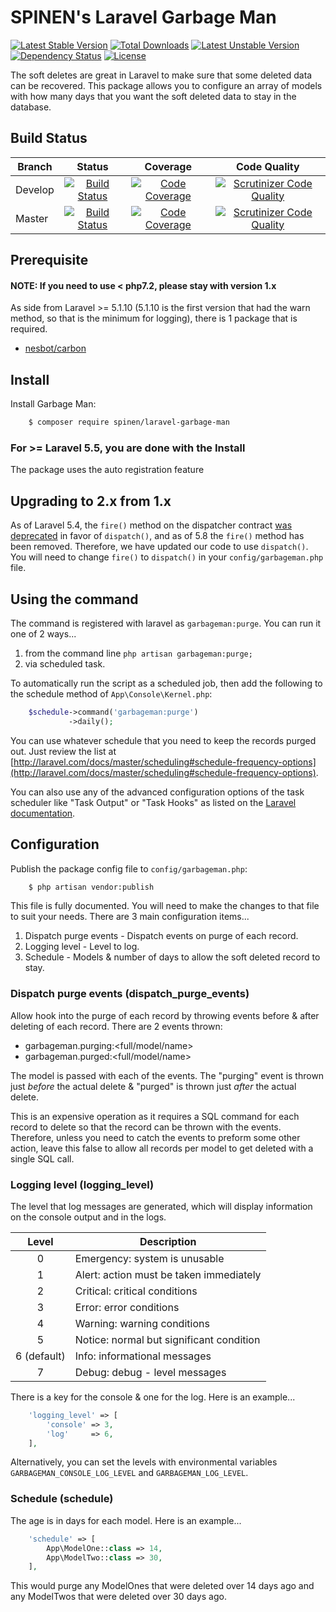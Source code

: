 # SPINEN's Laravel Garbage Man

[![Latest Stable Version](https://poser.pugx.org/spinen/laravel-garbage-man/v/stable)](https://packagist.org/packages/spinen/laravel-garbage-man)
[![Total Downloads](https://poser.pugx.org/spinen/laravel-garbage-man/downloads)](https://packagist.org/packages/spinen/laravel-garbage-man)
[![Latest Unstable Version](https://poser.pugx.org/spinen/laravel-garbage-man/v/unstable)](https://packagist.org/packages/spinen/laravel-garbage-man)
[![Dependency Status](https://www.versioneye.com/php/spinen:laravel-garbage-man/0.1.1/badge.svg)](https://www.versioneye.com/php/spinen:laravel-garbage-man/0.1.1)
[![License](https://poser.pugx.org/spinen/laravel-garbage-man/license)](https://packagist.org/packages/spinen/laravel-garbage-man)

The soft deletes are great in Laravel to make sure that some deleted data can be recovered. This package allows you to configure an array of models with how many days that you want the soft deleted data to stay in the database.

## Build Status

| Branch | Status | Coverage | Code Quality |
| ------ | :----: | :------: | :----------: |
| Develop | [![Build Status](https://travis-ci.org/spinen/laravel-garbage-man.svg?branch=develop)](https://travis-ci.org/spinen/laravel-garbage-man) | [![Code Coverage](https://scrutinizer-ci.com/g/spinen/laravel-garbage-man/badges/coverage.png?b=develop)](https://scrutinizer-ci.com/g/spinen/laravel-garbage-man/?branch=develop) | [![Scrutinizer Code Quality](https://scrutinizer-ci.com/g/spinen/laravel-garbage-man/badges/quality-score.png?b=develop)](https://scrutinizer-ci.com/g/spinen/laravel-garbage-man/?branch=develop) |
| Master | [![Build Status](https://travis-ci.org/spinen/laravel-garbage-man.svg?branch=master)](https://travis-ci.org/spinen/laravel-garbage-man) | [![Code Coverage](https://scrutinizer-ci.com/g/spinen/laravel-garbage-man/badges/coverage.png?b=develop)](https://scrutinizer-ci.com/g/spinen/laravel-garbage-man/?branch=develop) | [![Scrutinizer Code Quality](https://scrutinizer-ci.com/g/spinen/laravel-garbage-man/badges/quality-score.png?b=master)](https://scrutinizer-ci.com/g/spinen/laravel-garbage-man/?branch=master) |

## Prerequisite

#### NOTE: If you need to use < php7.2, please stay with version 1.x

As side from Laravel >= 5.1.10 (5.1.10 is the first version that had the warn method, so that is the minimum for logging), there is 1 package that is required.

* [nesbot/carbon](https://github.com/briannesbitt/Carbon)

## Install

Install Garbage Man:

```bash
    $ composer require spinen/laravel-garbage-man
```

### For >= Laravel 5.5, you are done with the Install

The package uses the auto registration feature

## Upgrading to 2.x from 1.x

As of Laravel 5.4, the `fire()` method on the dispatcher contract [was deprecated](https://laravel.com/docs/5.4/upgrade) in favor of `dispatch()`, and as of 5.8 the `fire()` method has been removed. Therefore, we have updated our code to use `dispatch()`.  You will need to change `fire()` to `dispatch()` in your `config/garbageman.php` file.

## Using the command

The command is registered with laravel as ```garbageman:purge```.  You can run it one of 2 ways...

1. from the command line ```php artisan garbageman:purge;```
2. via scheduled task.

To automatically run the script as a scheduled job, then add the following to the schedule method of 
`App\Console\Kernel.php`:

```php
    $schedule->command('garbageman:purge')
             ->daily();
```

You can use whatever schedule that you need to keep the records purged out. Just review the list at 
[http://laravel.com/docs/master/scheduling#schedule-frequency-options](http://laravel.com/docs/master/scheduling#schedule-frequency-options).

You can also use any of the advanced configuration options of the task scheduler like "Task Output" or "Task Hooks" as 
listed on the [Laravel documentation](http://laravel.com/docs/master/scheduling).

## Configuration

Publish the package config file to `config/garbageman.php`:

```bash
    $ php artisan vendor:publish
```

This file is fully documented.  You will need to make the changes to that file to suit your needs. There are 3 main configuration items...

1. Dispatch purge events - Dispatch events on purge of each record.
2. Logging level - Level to log.
3. Schedule - Models & number of days to allow the soft deleted record to stay.

### Dispatch purge events (dispatch\_purge\_events)

Allow hook into the purge of each record by throwing events before & after deleting of each record. There are 2 events thrown:

* garbageman.purging:\<full/model/name\>
* garbageman.purged:\<full/model/name\>

The model is passed with each of the events. The "purging" event is thrown just *before* the actual delete & "purged" is thrown just *after* the actual delete.

This is an expensive operation as it requires a SQL command for each record to delete so that the record can be thrown with the events. Therefore, unless you need to catch the events to preform some other action, leave this false to allow all records per model to get deleted with a single SQL call.

### Logging level (logging_level)

The level that log messages are generated, which will display information on the console output and in the logs.
 
| Level | Description |
| :---: | ----------- |
| 0 | Emergency: system is unusable |
| 1 | Alert: action must be taken immediately |
| 2 | Critical: critical conditions |
| 3 | Error: error conditions |
| 4 | Warning: warning conditions |
| 5 | Notice: normal but significant condition |
| 6 (default) | Info: informational messages |
| 7 | Debug: debug - level messages |
 
There is a key for the console & one for the log. Here is an example...

```php
    'logging_level' => [
        'console' => 3,
        'log'     => 6,
    ],
```

Alternatively, you can set the levels with environmental variables ```GARBAGEMAN_CONSOLE_LOG_LEVEL``` and ```GARBAGEMAN_LOG_LEVEL```.

### Schedule (schedule)

The age is in days for each model. Here is an example...

```php
    'schedule' => [
        App\ModelOne::class => 14,
        App\ModelTwo::class => 30,
    ], 
```
This would purge any ModelOnes that were deleted over 14 days ago and any ModelTwos that were deleted over 30 days ago.
